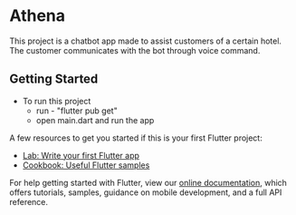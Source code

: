 # Athena

This project is a chatbot app made to assist customers of a certain hotel. The customer communicates with the bot through voice command.

## Getting Started

- To run this project 
    - run - "flutter pub get"
    - open main.dart and run the app


A few resources to get you started if this is your first Flutter project:

- [Lab: Write your first Flutter app](https://flutter.dev/docs/get-started/codelab)
- [Cookbook: Useful Flutter samples](https://flutter.dev/docs/cookbook)

For help getting started with Flutter, view our
[online documentation](https://flutter.dev/docs), which offers tutorials,
samples, guidance on mobile development, and a full API reference.
